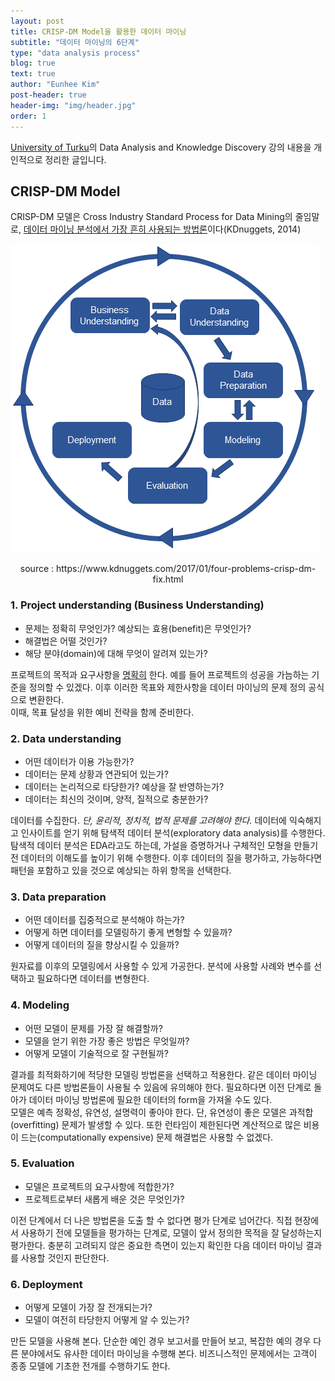 ```yaml
---
layout: post
title: CRISP-DM Model을 활용한 데이터 마이닝
subtitle: "데이터 마이닝의 6단계"
type: "data analysis process"
blog: true
text: true
author: "Eunhee Kim"
post-header: true
header-img: "img/header.jpg"
order: 1
---
```


[University of Turku](<https://www.utu.fi/fi>)의 Data Analysis and Knowledge Discovery 강의 내용을 개인적으로 정리한 글입니다.



## CRISP-DM Model

CRISP-DM 모델은 Cross Industry Standard Process for Data Mining의 줄임말로, <u>데이터 마이닝 분석에서 가장 흔히 사용되는 방법론</u>이다(KDnuggets, 2014)

![crisp-dm](img/crisp-dm.png)

<center>source : https://www.kdnuggets.com/2017/01/four-problems-crisp-dm-fix.html</center>

### 1. Project understanding (Business Understanding)

- 문제는 정확히 무엇인가? 예상되는 효용(benefit)은 무엇인가?
- 해결법은 어떨 것인가?
- 해당 분야(domain)에 대해 무엇이 알려져 있는가?

프로젝트의 목적과 요구사항을 <u>명확히</u> 한다. 예를 들어 프로젝트의 성공을 가늠하는 기준을 정의할 수 있겠다. 이후 이러한 목표와 제한사항을 데이터 마이닝의 문제 정의 공식으로 변환한다.    
이때, 목표 달성을 위한 예비 전략을 함께 준비한다.

### 2. Data understanding

- 어떤 데이터가 이용 가능한가?
- 데이터는 문제 상황과 연관되어 있는가?
- 데이터는 논리적으로 타당한가? 예상을 잘 반영하는가?
- 데이터는 최신의 것이며, 양적, 질적으로 충분한가?

데이터를 수집한다. *단, 윤리적, 정치적, 법적 문제를 고려해야 한다.* 데이터에 익숙해지고 인사이트를 얻기 위해 탐색적 데이터 분석(exploratory data analysis)를 수행한다. 탐색적 데이터 분석은 EDA라고도 하는데, 가설을 증명하거나 구체적인 모형을 만들기 전 데이터의 이해도를 높이기 위해 수행한다. 이후 데이터의 질을 평가하고, 가능하다면 패턴을 포함하고 있을 것으로 예상되는 하위 항목을 선택한다.    

### 3. Data preparation

- 어떤 데이터를 집중적으로 분석해야 하는가?
- 어떻게 하면 데이터를 모델링하기 좋게 변형할 수 있을까?
- 어떻게 데이터의 질을 향상시킬 수 있을까?

원자료를 이후의 모델링에서 사용할 수 있게 가공한다. 분석에 사용할 사례와 변수를 선택하고 필요하다면 데이터를 변형한다. 

### 4. Modeling

- 어떤 모델이 문제를 가장 잘 해결할까?
- 모델을 얻기 위한 가장 좋은 방법은 무엇일까?
- 어떻게 모델이 기술적으로 잘 구현될까?

결과를 최적화하기에 적당한 모델링 방법론을 선택하고 적용한다. 같은 데이터 마이닝 문제여도 다른 방법론들이 사용될 수 있음에 유의해야 한다. 필요하다면 이전 단계로 돌아가 데이터 마이닝 방법론에 필요한 데이터의 form을 가져올 수도 있다.   
모델은 예측 정확성, 유연성, 설명력이 좋아야 한다. 단, 유연성이 좋은 모델은 과적합(overfitting) 문제가 발생할 수 있다. 또한 런타임이 제한된다면 계산적으로 많은 비용이 드는(computationally expensive) 문제 해결법은 사용할 수 없겠다.

### 5. Evaluation

- 모델은 프로젝트의 요구사항에 적합한가?
- 프로젝트로부터 새롭게 배운 것은 무엇인가?

이전 단계에서 더 나은 방법론을 도출 할 수 없다면 평가 단계로 넘어간다. 직접 현장에서 사용하기 전에 모델들을 평가하는 단계로, 모델이 앞서 정의한 목적을 잘 달성하는지 평가한다. 충분히 고려되지 않은 중요한 측면이 있는지 확인한 다음 데이터 마이닝 결과를 사용할 것인지 판단한다.

### 6. Deployment

- 어떻게 모델이 가장 잘 전개되는가?
- 모델이 여전히 타당한지 어떻게 알 수 있는가?

만든 모델을 사용해 본다. 단순한 예인 경우 보고서를 만들어 보고, 복잡한 예의 경우 다른 분야에서도 유사한 데이터 마이닝을 수행해 본다. 비즈니스적인 문제에서는 고객이 종종 모델에 기초한 전개를 수행하기도 한다.
